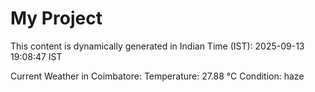 # My Project

This content is dynamically generated in Indian Time (IST): 2025-09-13 19:08:47 IST


Current Weather in Coimbatore:
Temperature: 27.88 °C
Condition: haze
